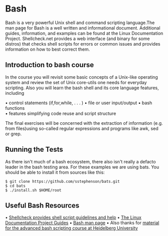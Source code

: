 # Bash

Bash is a very powerful Unix shell and command scripting language.The man page for Bash is a well written and informational document. Additional guides, information, and examples can be found at the Linux Documentation Project. Shellcheck.net provides a web interface (and binary for some distros) that checks shell scripts for errors or common issues and provides information on how
to best correct them.

## Introduction to bash course

 In the course you will revisit some basic concepts of a Unix-like operating
system and review the set of Unix core-utils one needs for everyday scripting.
Also you will learn the bash shell and its core language features, including

• control statements (if,for,while, . . . )
• file or user input/output
• bash functions                                                            
• features simplifying code reuse and script structure

 The final exercises will be concerned with the extraction of information (e.g.
from files)using so-called regular expressions and programs like awk, sed or grep.

## Running the Tests

 As there isn't much of a bash ecosystem, there also isn't really a defacto leader
in the bash testing area. For these examples we are using bats. You should be
able to install it from sources like this:
```
$ git clone https://github.com/sstephenson/bats.git
$ cd bats
$ ./install.sh $HOME/root
```

## Useful Bash Resources

• [Shellcheck provides shell script guidelines and help](http://www.shellcheck.net/)
• [The Linux Documentation Project Guides](http://tldp.org/guides.html)
• [Bash man page](https://linux.die.net/man/1/bash)
• Also thanks for [material for the advanced bash scripting course at Heidelberg University](https://github.com/mfherbst/bash-course)

